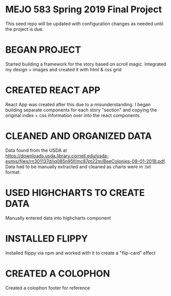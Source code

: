 # MEJO 583 Spring 2019 Final Project

This seed repo will be updated with configuration changes as needed until the project is due.

# BEGAN PROJECT
Started building a framework for the story based on scroll magic. Integrated my design + images and created it with html & css grid

# CREATED REACT APP 
React App was created after this due to a misunderstanding. I began building separate components for each story "section" and copying the original index + css information over into the react components. 

# CLEANED AND ORGANIZED DATA 
Data found from the USDA at https://downloads.usda.library.cornell.edu/usda-esmis/files/rn301137d/jq085n95f/mc87pt22m/BeeColonies-08-01-2018.pdf. Data had to be manually extracted and cleaned as charts were in .txt format. 

# USED HIGHCHARTS TO CREATE DATA
Manually entered data into highcharts component 

# INSTALLED FLIPPY 
Installed flippy via npm and worked with it to create a "flip-card" effect

# CREATED A COLOPHON 
Created a colophon footer for reference 
